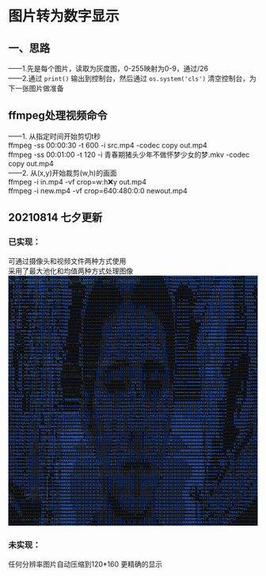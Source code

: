 # 图片转为数字显示  
## 一、思路 
——1.先是每个图片，读取为灰度图，0-255映射为0-9，通过/26  
——2.通过 ```print()``` 输出到控制台，然后通过 ```os.system('cls')``` 清空控制台，为下一张图片做准备

## ffmpeg处理视频命令  
——1. 从指定时间开始剪切t秒  
ffmpeg -ss 00:00:30 -t 600 -i src.mp4  -codec copy out.mp4   
ffmpeg -ss 00:01:00 -t 120 -i 青春期猪头少年不做怀梦少女的梦.mkv  -codec copy out.mp4  
——2. 从(x,y)开始裁剪(w,h)的画面  
ffmpeg -i in.mp4 -vf crop=w:h:x:y out.mp4  
ffmpeg -i new.mp4 -vf crop=640:480:0:0 newout.mp4  

## 20210814 七夕更新  
### 已实现：
  可通过摄像头和视频文件两种方式使用  
  采用了最大池化和均值两种方式处理图像
  ![image text](https://github.com/piaolaidelangman/ImgToNum/raw/main/result.jpg)
### 未实现：
  任何分辨率图片自动压缩到120*160
  更精确的显示
